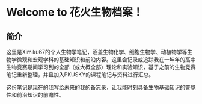 
# Welcome to 花火生物档案！

<!--备用名：BioNotes, BioCodex-->

## 简介

这里是Ximiku67的个人生物学笔记，涵盖生物化学、细胞生物学、动植物学等生物学微观和宏观学科的基础知识和前沿内容。这里会记录或追踪我在一坤年的高中生物竞赛期间学习到的全部（或大概全部）理论和实验知识，基于之前的生物竞赛笔记重新整理，并且加入PKUSKY的课程笔记与资料进行汇总。

这份笔记是现在的我写给未来的我的备忘录，让我能时刻具备生物基础知识的警觉性和前沿知识的前瞻性。

